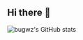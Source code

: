 ## Hi there 👋

![bugwz's GitHub stats](https://github-readme-stats.vercel.app/api?username=bugwz&show_icons=true&theme=transparent)
